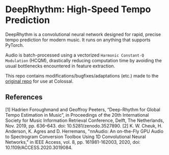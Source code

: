 # DeepRhythm: High-Speed Tempo Prediction

DeepRhythm is a convolutional neural network designed for rapid, precise tempo prediction for modern music. It runs on anything that supports PyTorch.

Audio is batch-processed using a vectorized `Harmonic Constant-Q Modulation` (HCQM), drastically reducing computation time by avoiding the usual bottlenecks encountered in feature extraction.

This repo contains modifications/bugfixes/adaptations (etc.) made to the [original repo](https://github.com/bleugreen/deeprhythm) for use at Colossal.

## References

[1] Hadrien Foroughmand and Geoffroy Peeters, “Deep-Rhythm for Global Tempo Estimation in Music”, in Proceedings of the 20th International Society for Music Information Retrieval Conference, Delft, The Netherlands, Nov. 2019, pp. 636–643. doi: 10.5281/zenodo.3527890.
[2] K. W. Cheuk, H. Anderson, K. Agres and D. Herremans, "nnAudio: An on-the-Fly GPU Audio to Spectrogram Conversion Toolbox Using 1D Convolutional Neural Networks," in IEEE Access, vol. 8, pp. 161981-162003, 2020, doi: 10.1109/ACCESS.2020.3019084.
